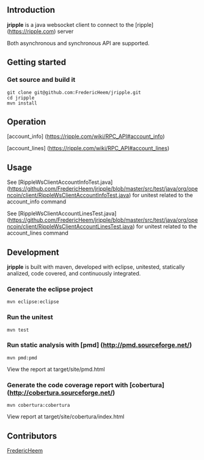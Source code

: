 ## Introduction
**jripple** is a java websocket client to connect to the [ripple] (https://ripple.com) server 

Both asynchronous and synchronous API are supported.

## Getting started
	
### Get source and build it

    git clone git@github.com:FredericHeem/jripple.git
	cd jripple
	mvn install	

## Operation

[account_info] (https://ripple.com/wiki/RPC_API#account_info)
    
[account_lines] (https://ripple.com/wiki/RPC_API#account_lines)

## Usage
	
See [RippleWsClientAccountInfoTest.java] (https://github.com/FredericHeem/jripple/blob/master/src/test/java/org/opencoin/client/RippleWsClientAccountInfoTest.java) for unitest related to the account_info command
	
See [RippleWsClientAccountLinesTest.java] (https://github.com/FredericHeem/jripple/blob/master/src/test/java/org/opencoin/client/RippleWsClientAccountLinesTest.java) for unitest related to the account_lines command
	           
## Development

**jripple** is built with maven, developed with eclipse, unitested, statically analized, code covered, and continuously integrated.
    
### Generate the eclipse project

    mvn eclipse:eclipse

### Run the unitest

    mvn test

### Run static analysis with [pmd] (http://pmd.sourceforge.net/)

    mvn pmd:pmd   
     
View the report at target/site/pmd.html

### Generate the code coverage report with [cobertura] (http://cobertura.sourceforge.net/)

    mvn cobertura:cobertura
    
View report at target/site/cobertura/index.html 
	                                                         
## Contributors

[FredericHeem](https://github.com/FredericHeem)



	

	
	






